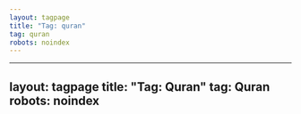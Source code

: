 ```yaml
---
layout: tagpage
title: "Tag: quran"
tag: quran
robots: noindex
---
```

---
layout: tagpage
title: "Tag: Quran"
tag: Quran
robots: noindex
---
